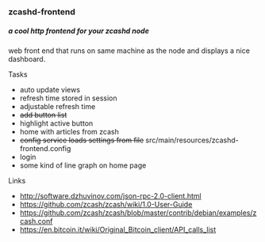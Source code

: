 ### zcashd-frontend
##### a cool http frontend for your zcashd node

web front end that runs on same machine as the node and displays a nice dashboard.

Tasks
* auto update views
* refresh time stored in session
* adjustable refresh time
* ~~add button list~~
* highlight active button
* home with articles from zcash
* ~~config service loads settings from file~~ src/main/resources/zcashd-frontend.config
* login
* some kind of line graph on home page

Links
* http://software.dzhuvinov.com/json-rpc-2.0-client.html
* https://github.com/zcash/zcash/wiki/1.0-User-Guide
* https://github.com/zcash/zcash/blob/master/contrib/debian/examples/zcash.conf
* https://en.bitcoin.it/wiki/Original_Bitcoin_client/API_calls_list